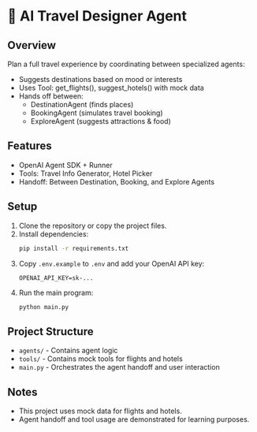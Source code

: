# 🧳 AI Travel Designer Agent

## Overview
Plan a full travel experience by coordinating between specialized agents:
- Suggests destinations based on mood or interests
- Uses Tool: get_flights(), suggest_hotels() with mock data
- Hands off between:
  - DestinationAgent (finds places)
  - BookingAgent (simulates travel booking)
  - ExploreAgent (suggests attractions & food)

## Features
- OpenAI Agent SDK + Runner
- Tools: Travel Info Generator, Hotel Picker
- Handoff: Between Destination, Booking, and Explore Agents

## Setup
1. Clone the repository or copy the project files.
2. Install dependencies:
   ```bash
   pip install -r requirements.txt
   ```
3. Copy `.env.example` to `.env` and add your OpenAI API key:
   ```env
   OPENAI_API_KEY=sk-...
   ```
4. Run the main program:
   ```bash
   python main.py
   ```

## Project Structure
- `agents/` - Contains agent logic
- `tools/` - Contains mock tools for flights and hotels
- `main.py` - Orchestrates the agent handoff and user interaction

## Notes
- This project uses mock data for flights and hotels.
- Agent handoff and tool usage are demonstrated for learning purposes. 